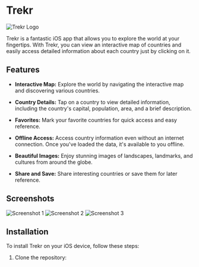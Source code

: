 # Trekr

![Trekr Logo]([https://example.com/trekr_logo.png](https://im5.ezgif.com/tmp/ezgif-5-6fec38ac24.gif))

Trekr is a fantastic iOS app that allows you to explore the world at your fingertips. With Trekr, you can view an interactive map of countries and easily access detailed information about each country just by clicking on it.

## Features

- **Interactive Map:** Explore the world by navigating the interactive map and discovering various countries.

- **Country Details:** Tap on a country to view detailed information, including the country's capital, population, area, and a brief description.

- **Favorites:** Mark your favorite countries for quick access and easy reference.

- **Offline Access:** Access country information even without an internet connection. Once you've loaded the data, it's available to you offline.

- **Beautiful Images:** Enjoy stunning images of landscapes, landmarks, and cultures from around the globe.

- **Share and Save:** Share interesting countries or save them for later reference.

## Screenshots

![Screenshot 1](https://example.com/screenshot_1.png)
![Screenshot 2](https://example.com/screenshot_2.png)
![Screenshot 3](https://example.com/screenshot_3.png)

## Installation

To install Trekr on your iOS device, follow these steps:

1. Clone the repository:

